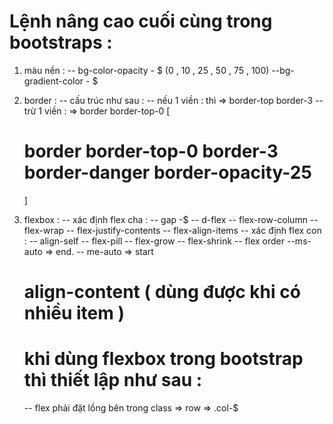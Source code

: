 # Lệnh nâng cao cuối cùng trong bootstraps :

1. màu nền :
   -- bg-color-opacity - $ (0 , 10 , 25 , 50 , 75 , 100)
   --bg-gradient-color - $

2. border :
   -- cấu trúc như sau :
   -- nếu 1 viền : thì => border-top border-3
   -- trừ 1 viền : => border border-top-0
   [

   # border border-top-0 border-3 border-danger border-opacity-25

   ]

3. flexbox :
   -- xác định flex cha :
   -- gap -$
   -- d-flex
   -- flex-row-column
   -- flex-wrap
   -- flex-justify-contents
   -- flex-align-items
   -- xác định flex con :
   -- align-self
   -- flex-pill
   -- flex-grow
   -- flex-shrink
   -- flex order
   --ms-auto => end.
   -- me-auto => start
   # align-content ( dùng được khi có nhiều item )
   # khi dùng flexbox trong bootstrap thì thiết lập như sau :
   -- flex phải đặt lồng bên trong class => row => .col-$
